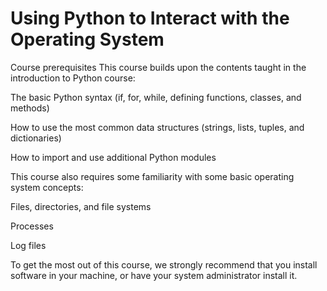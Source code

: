 # Using Python to Interact with the Operating System

Course prerequisites
This course builds upon the contents taught in the introduction to Python course:

The basic Python syntax (if, for, while, defining functions, classes, and methods)

How to use the most common data structures (strings, lists, tuples, and dictionaries)

How to import and use additional Python modules

This course also requires some familiarity with some basic operating system concepts:

Files, directories, and file systems

Processes

Log files

To get the most out of this course, we strongly recommend that you install software in your machine, or have your system administrator install it.

#
